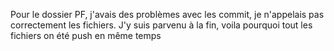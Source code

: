 Pour le dossier PF, j'avais des problèmes avec les commit, je n'appelais pas correctement les fichiers. J'y suis parvenu à la fin, voila pourquoi tout les fichiers on été push en même temps
